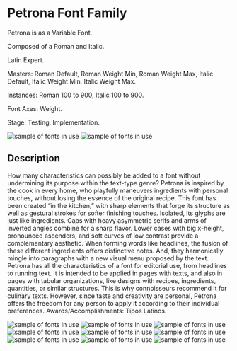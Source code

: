 # Petrona Font Family 

Petrona is as a Variable Font.

Composed of a Roman and Italic.

Latin Expert. 

Masters: Roman Default, Roman Weight Min, Roman Weight Max, Italic Default, Italic Weight Min, Italic Weight Max.

Instances: Roman 100 to 900, Italic 100 to 900.

Font Axes: Weight.

Stage: Testing. Implementation.

![sample of fonts in use](Proofs/PDF&JPG/ProofWIPPetronaSpecimenHoriz-1.jpg)
![sample of fonts in use](Proofs/PDF&JPG/ProofWIPPetronaSpecimenHoriz-2.jpg)


## Description 

How many characteristics can possibly be added to a font without undermining its purpose within the text-type genre? Petrona is inspired by the cook in every home, who playfully maneuvers ingredients with personal touches, without losing the essence of the original recipe. This font has been created “in the kitchen,” with sharp elements that forge its structure as well as gestural strokes for softer finishing touches. Isolated, its glyphs are just like ingredients. Caps with heavy asymmetric serifs and arms of inverted angles combine for a sharp flavor. Lower cases with big x-height, pronounced ascenders, and soft curves of low contrast provide a complementary aesthetic. When forming words like headlines, the fusion of these different ingredients offers distinctive notes. And, they harmonically mingle into paragraphs with a new visual menu proposed by the text. Petrona has all the characteristics of a font for editorial use, from headlines to running text. It is intended to be applied in pages with texts, and also in pages with tabular organizations, like designs with recipes, ingredients, quantities, or similar structures. This is why connoisseurs recommend it for culinary texts. However, since taste and creativity are personal, Petrona offers the freedom for any person to apply it according to their individual preferences. Awards/Accomplishments: Tipos Latinos. 

![sample of fonts in use](Proofs/PDF&JPG/ProofWIPPetronaSpecimenVert-1.jpg)
![sample of fonts in use](Proofs/PDF&JPG/ProofWIPPetronaSpecimenVert-2.jpg)
![sample of fonts in use](Proofs/PDF&JPG/ProofWIPPetronaSpecimenVert-3.jpg)
![sample of fonts in use](Proofs/PDF&JPG/ProofWIPPetronaSpecimenVert-4.jpg)
![sample of fonts in use](Proofs/PDF&JPG/ProofWIPPetronaSpecimenVert-5.jpg)
![sample of fonts in use](Proofs/PDF&JPG/ProofWIPPetronaSpecimenVert-6.jpg)
![sample of fonts in use](Proofs/PDF&JPG/ProofWIPPetronaSpecimenVert-7.jpg)
![sample of fonts in use](Proofs/PDF&JPG/ProofWIPPetronaSpecimenVert-8.jpg)
![sample of fonts in use](Proofs/PDF&JPG/ProofWIPPetronaSpecimenVert-9.jpg)
